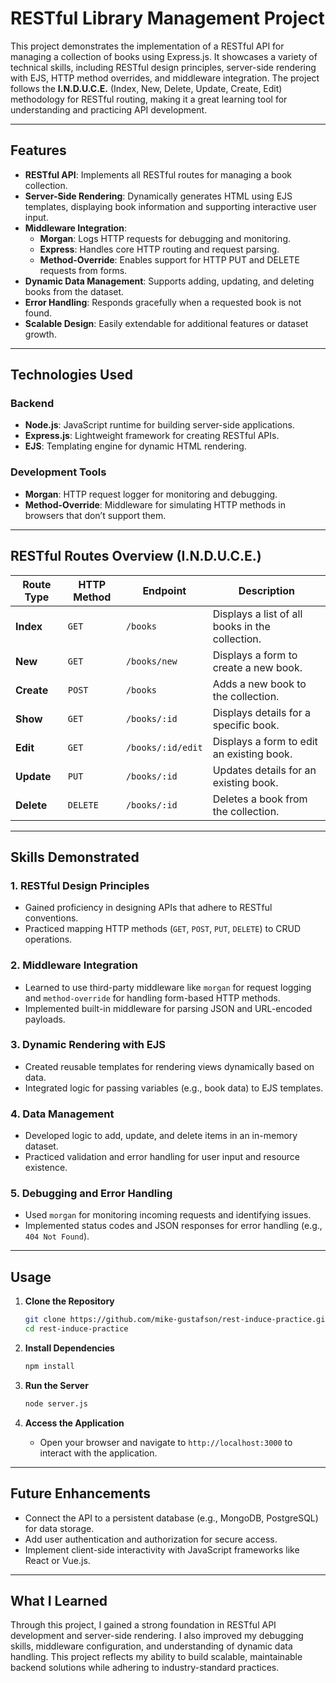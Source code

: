 # RESTful Library Management Project

This project demonstrates the implementation of a RESTful API for managing a collection of books using Express.js. It showcases a variety of technical skills, including RESTful design principles, server-side rendering with EJS, HTTP method overrides, and middleware integration. The project follows the **I.N.D.U.C.E.** (Index, New, Delete, Update, Create, Edit) methodology for RESTful routing, making it a great learning tool for understanding and practicing API development.

---

## Features

- **RESTful API**: Implements all RESTful routes for managing a book collection.
- **Server-Side Rendering**: Dynamically generates HTML using EJS templates, displaying book information and supporting interactive user input.
- **Middleware Integration**:
  - **Morgan**: Logs HTTP requests for debugging and monitoring.
  - **Express**: Handles core HTTP routing and request parsing.
  - **Method-Override**: Enables support for HTTP PUT and DELETE requests from forms.
- **Dynamic Data Management**: Supports adding, updating, and deleting books from the dataset.
- **Error Handling**: Responds gracefully when a requested book is not found.
- **Scalable Design**: Easily extendable for additional features or dataset growth.

---

## Technologies Used

### **Backend**
- **Node.js**: JavaScript runtime for building server-side applications.
- **Express.js**: Lightweight framework for creating RESTful APIs.
- **EJS**: Templating engine for dynamic HTML rendering.

### **Development Tools**
- **Morgan**: HTTP request logger for monitoring and debugging.
- **Method-Override**: Middleware for simulating HTTP methods in browsers that don’t support them.

---

## RESTful Routes Overview (I.N.D.U.C.E.)

| Route Type | HTTP Method | Endpoint               | Description                                      |
|------------|-------------|------------------------|--------------------------------------------------|
| **Index**  | `GET`       | `/books`              | Displays a list of all books in the collection. |
| **New**    | `GET`       | `/books/new`          | Displays a form to create a new book.           |
| **Create** | `POST`      | `/books`              | Adds a new book to the collection.              |
| **Show**   | `GET`       | `/books/:id`          | Displays details for a specific book.           |
| **Edit**   | `GET`       | `/books/:id/edit`     | Displays a form to edit an existing book.       |
| **Update** | `PUT`       | `/books/:id`          | Updates details for an existing book.           |
| **Delete** | `DELETE`    | `/books/:id`          | Deletes a book from the collection.             |

---

## Skills Demonstrated

### 1. **RESTful Design Principles**
- Gained proficiency in designing APIs that adhere to RESTful conventions.
- Practiced mapping HTTP methods (`GET`, `POST`, `PUT`, `DELETE`) to CRUD operations.

### 2. **Middleware Integration**
- Learned to use third-party middleware like `morgan` for request logging and `method-override` for handling form-based HTTP methods.
- Implemented built-in middleware for parsing JSON and URL-encoded payloads.

### 3. **Dynamic Rendering with EJS**
- Created reusable templates for rendering views dynamically based on data.
- Integrated logic for passing variables (e.g., book data) to EJS templates.

### 4. **Data Management**
- Developed logic to add, update, and delete items in an in-memory dataset.
- Practiced validation and error handling for user input and resource existence.

### 5. **Debugging and Error Handling**
- Used `morgan` for monitoring incoming requests and identifying issues.
- Implemented status codes and JSON responses for error handling (e.g., `404 Not Found`).

---

## Usage

1. **Clone the Repository**
   ```bash
   git clone https://github.com/mike-gustafson/rest-induce-practice.git
   cd rest-induce-practice
   ```

2. **Install Dependencies**
   ```bash
   npm install
   ```

3. **Run the Server**
   ```bash
   node server.js
   ```

4. **Access the Application**
   - Open your browser and navigate to `http://localhost:3000` to interact with the application.

---

## Future Enhancements
- Connect the API to a persistent database (e.g., MongoDB, PostgreSQL) for data storage.
- Add user authentication and authorization for secure access.
- Implement client-side interactivity with JavaScript frameworks like React or Vue.js.

---

## What I Learned
Through this project, I gained a strong foundation in RESTful API development and server-side rendering. I also improved my debugging skills, middleware configuration, and understanding of dynamic data handling. This project reflects my ability to build scalable, maintainable backend solutions while adhering to industry-standard practices.